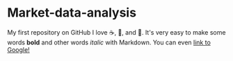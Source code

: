# Market-data-analysis
My first repository on GitHub
I love :coffee:, :pizza:, and :dancer:. 
It's very easy to make some words **bold** and other words *italic* with Markdown. You can even [link to Google!](http://google.com)
